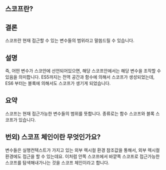 ## 스코프란?

## 결론

스코프란 현재 접근할 수 있는 변수들의 범위라고 말씀드릴 수 있습니다.

## 설명

즉, 어떤 변수가 스코안에 선언되어있으면, 해당 스코프안에서는 해당 변수을 조작할 수 있음을 의미합니다.
ES5까지는 전역 공간과 함수에 의해서 스코프가 생성되었는데, ES6 부터는 블록에 의해서도 스코프가 생기게 되었습니다.

## 요약

스코프는 현재 접근가능한 변수들의 범위를 뜻합니다.
종류로는 함수 스코프와 블록 스코프가 있습니다.

## 번외) 스코프 체인이란 무엇인가요?

변수들은 실행컨텍스트가 가지고 있는 외부 렉시컬 환경 참조값을 통해서, 외부 렉시컬 환경에도 접근을 할 수 있는데요.
이처럼 안쪽 스코프에서 바깥쪽 스코프로 접근가능한 스코프를 탐색해내가나는 것을 스코프 체인이라고 합니다.
